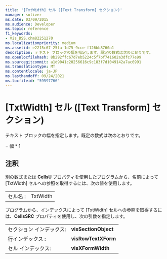 ```yaml
---
title: '[TxtWidth] セル ([Text Transform] セクション)'
manager: soliver
ms.date: 03/09/2015
ms.audience: Developer
ms.topic: reference
f1_keywords:
- Vis_DSS.chm82251270
ms.localizationpriority: medium
ms.assetid: e2215c67-25fa-1d75-9cce-f126bb8760a1
description: テキスト ブロックの幅を指定します。既定の数式は次のとおりです。
ms.openlocfilehash: 8b292ffc67d7eb5224c5f7bf741602a3dfc77e99
ms.sourcegitcommit: a1d9041c20256616c9c183f7d1049142a7ac6991
ms.translationtype: MT
ms.contentlocale: ja-JP
ms.lasthandoff: 09/24/2021
ms.locfileid: "59597766"
---
```

# <a name="txtwidth-cell-text-transform-section"></a>[TxtWidth] セル ([Text Transform] セクション)

テキスト ブロックの幅を指定します。既定の数式は次のとおりです。
  
= 幅 \* 1
  
## <a name="remarks"></a>注釈

別の数式または **CellsU** プロパティを使用したプログラムから、名前によって [TxtWidth] セルへの参照を取得するには、次の値を使用します。 
  
|||
|:-----|:-----|
| セル名 :  <br/> | TxtWidth  <br/> |
   
プログラムから、インデックスによって [TxtWidth] セルへの参照を取得するには、**CellsSRC** プロパティを使用し、次の引数を指定します。 
  
|||
|:-----|:-----|
| セクション インデックス:  <br/> |**visSectionObject** <br/> |
| 行インデックス :  <br/> |**visRowTextXForm** <br/> |
| セル インデックス:  <br/> |**visXFormWidth** <br/> |
   

